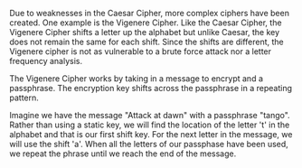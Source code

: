 Due to weaknesses in the Caesar Cipher, more complex ciphers have been created.  One example is the Vigenere Cipher.  Like the Caesar Cipher, the Vigenere Cipher shifts a letter up the alphabet but unlike Caesar, the key does not remain the same for each shift.  Since the shifts are different, the Vigenere cipher is not as vulnerable to a brute force attack nor a letter frequency analysis.

The Vigenere Cipher works by taking in a message to encrypt and a passphrase.  The encryption key shifts across the passphrase in a repeating pattern.

Imagine we have the message "Attack at dawn" with a passphrase "tango".  Rather than using a static key, we will find the location of the letter 't' in the alphabet and that is our first shift key.  For the next letter in the message, we will use the shift 'a'.  When all the letters of our passphase have been used, we repeat the phrase until we reach the end of the message.
